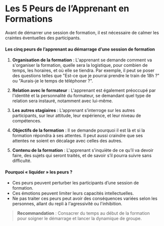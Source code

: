 # Les 5 Peurs de l’Apprenant en Formations

Avant de démarrer une session de formation, il est nécessaire de calmer les craintes éventuelles des participants.

#### Les cinq peurs de l’apprenant au démarrage d’une session de formation

1.  **Organisation de la formation** : L'apprenant se demande comment va s'organiser la formation, quelle sera la logistique, pour combien de temps, les horaires, et où elle se tiendra. Par exemple, il peut se poser des questions telles que "Est-ce que je pourrai prendre le train de 18h ?" ou "Aurais-je le temps de téléphoner ?".
    
2.  **Relation avec le formateur** : L'apprenant est également préoccupé par l'identité et la personnalité du formateur, se demandant quel type de relation sera instauré, notamment avec lui-même.
    
3.  **Les autres stagiaires** : L’apprenant s’interroge sur les autres participants, sur leur attitude, leur expérience, et leur niveau de compétences.
    
4.  **Objectifs de la formation** : Il se demande pourquoi il est là et si la formation répondra à ses attentes. Il peut aussi craindre que ses attentes ne soient en décalage avec celles des autres.
    
5.  **Contenu de la formation** : L'apprenant s'inquiète de ce qu’il va devoir faire, des sujets qui seront traités, et de savoir s’il pourra suivre sans difficulté.
    

#### Pourquoi « liquider » les peurs ?

-   Ces peurs peuvent perturber les participants d’une session de formation.
-   Ces émotions peuvent limiter leurs capacités intellectuelles.
-   Ne pas traiter ces peurs peut avoir des conséquences variées selon les personnes, allant du repli à l'agressivité ou l'inhibition.

> **Recommandation** : Consacrer du temps au début de la formation pour soigner le démarrage et lancer la dynamique de groupe.
<!--stackedit_data:
eyJoaXN0b3J5IjpbLTcyOTcyMDY5MSw1Nzg4NjQxMThdfQ==
-->